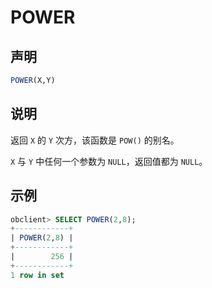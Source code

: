 # POWER

## 声明

```sql
POWER(X,Y)
```

## 说明

返回 `X` 的 `Y` 次方，该函数是 `POW()` 的别名。

`X` 与 `Y` 中任何一个参数为 `NULL`，返回值都为 `NULL`。

## 示例

```sql
obclient> SELECT POWER(2,8);
+------------+
| POWER(2,8) |
+------------+
|        256 |
+------------+
1 row in set
```
